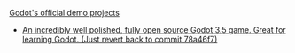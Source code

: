 [Godot's official demo projects](https://github.com/godotengine/godot-demo-projects)

 - [An incredibly well polished, fully open source Godot 3.5 game. Great for learning Godot. (Just revert back to commit 78a46f7)](https://github.com/Tralexium/Chippy_Avoidance)
